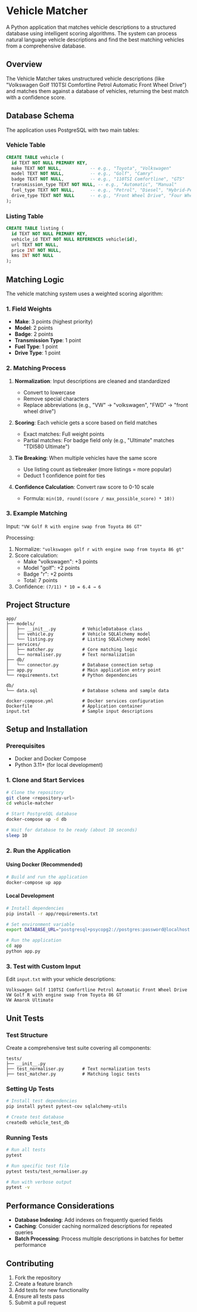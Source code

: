# Vehicle Matcher

A Python application that matches vehicle descriptions to a structured database using intelligent scoring algorithms. The system can process natural language vehicle descriptions and find the best matching vehicles from a comprehensive database.

## Overview

The Vehicle Matcher takes unstructured vehicle descriptions (like "Volkswagen Golf 110TSI Comfortline Petrol Automatic Front Wheel Drive") and matches them against a database of vehicles, returning the best match with a confidence score.

## Database Schema

The application uses PostgreSQL with two main tables:

### Vehicle Table
```sql
CREATE TABLE vehicle (
  id TEXT NOT NULL PRIMARY KEY,
  make TEXT NOT NULL,           -- e.g., "Toyota", "Volkswagen"
  model TEXT NOT NULL,          -- e.g., "Golf", "Camry"
  badge TEXT NOT NULL,          -- e.g., "110TSI Comfortline", "GTS"
  transmission_type TEXT NOT NULL, -- e.g., "Automatic", "Manual"
  fuel_type TEXT NOT NULL,      -- e.g., "Petrol", "Diesel", "Hybrid-Petrol"
  drive_type TEXT NOT NULL      -- e.g., "Front Wheel Drive", "Four Wheel Drive"
);
```

### Listing Table
```sql
CREATE TABLE listing (
  id TEXT NOT NULL PRIMARY KEY,
  vehicle_id TEXT NOT NULL REFERENCES vehicle(id),
  url TEXT NOT NULL,
  price INT NOT NULL,
  kms INT NOT NULL
);
```

## Matching Logic

The vehicle matching system uses a weighted scoring algorithm:

### 1. Field Weights
- **Make**: 3 points (highest priority)
- **Model**: 2 points
- **Badge**: 2 points
- **Transmission Type**: 1 point
- **Fuel Type**: 1 point
- **Drive Type**: 1 point

### 2. Matching Process

1. **Normalization**: Input descriptions are cleaned and standardized
   - Convert to lowercase
   - Remove special characters
   - Replace abbreviations (e.g., "VW" → "volkswagen", "FWD" → "front wheel drive")

2. **Scoring**: Each vehicle gets a score based on field matches
   - Exact matches: Full weight points
   - Partial matches: For badge field only (e.g., "Ultimate" matches "TDI580 Ultimate")

3. **Tie Breaking**: When multiple vehicles have the same score
   - Use listing count as tiebreaker (more listings = more popular)
   - Deduct 1 confidence point for ties

4. **Confidence Calculation**: Convert raw score to 0-10 scale
   - Formula: `min(10, round((score / max_possible_score) * 10))`

### 3. Example Matching

Input: `"VW Golf R with engine swap from Toyota 86 GT"`

Processing:
1. Normalize: `"volkswagen golf r with engine swap from toyota 86 gt"`
2. Score calculation:
   - Make "volkswagen": +3 points
   - Model "golf": +2 points  
   - Badge "r": +2 points
   - Total: 7 points
3. Confidence: `(7/11) * 10 = 6.4 → 6`

## Project Structure

```
app/
├── models/
│   ├── __init__.py          # VehicleDatabase class
│   ├── vehicle.py           # Vehicle SQLAlchemy model
│   └── listing.py           # Listing SQLAlchemy model
├── services/
│   ├── matcher.py           # Core matching logic
│   └── normaliser.py        # Text normalization
├── db/
│   └── connector.py         # Database connection setup
├── app.py                   # Main application entry point
└── requirements.txt         # Python dependencies

db/
└── data.sql                 # Database schema and sample data

docker-compose.yml           # Docker services configuration
Dockerfile                   # Application container
input.txt                    # Sample input descriptions
```

## Setup and Installation

### Prerequisites
- Docker and Docker Compose
- Python 3.11+ (for local development)

### 1. Clone and Start Services

```bash
# Clone the repository
git clone <repository-url>
cd vehicle-matcher

# Start PostgreSQL database
docker-compose up -d db

# Wait for database to be ready (about 10 seconds)
sleep 10
```

### 2. Run the Application

#### Using Docker (Recommended)
```bash
# Build and run the application
docker-compose up app
```

#### Local Development
```bash
# Install dependencies
pip install -r app/requirements.txt

# Set environment variable
export DATABASE_URL="postgresql+psycopg2://postgres:password@localhost:5432/vehicle_db"

# Run the application
cd app
python app.py
```

### 3. Test with Custom Input

Edit `input.txt` with your vehicle descriptions:
```
Volkswagen Golf 110TSI Comfortline Petrol Automatic Front Wheel Drive
VW Golf R with engine swap from Toyota 86 GT
VW Amarok Ultimate
```

## Unit Tests

### Test Structure

Create a comprehensive test suite covering all components:

```
tests/
├── __init__.py
├── test_normaliser.py       # Text normalization tests
├── test_matcher.py          # Matching logic tests
```

### Setting Up Tests

```bash
# Install test dependencies
pip install pytest pytest-cov sqlalchemy-utils

# Create test database
createdb vehicle_test_db
```

### Running Tests

```bash
# Run all tests
pytest

# Run specific test file
pytest tests/test_normaliser.py

# Run with verbose output
pytest -v
```

## Performance Considerations

- **Database Indexing**: Add indexes on frequently queried fields
- **Caching**: Consider caching normalized descriptions for repeated queries
- **Batch Processing**: Process multiple descriptions in batches for better performance

## Contributing

1. Fork the repository
2. Create a feature branch
3. Add tests for new functionality
4. Ensure all tests pass
5. Submit a pull request

